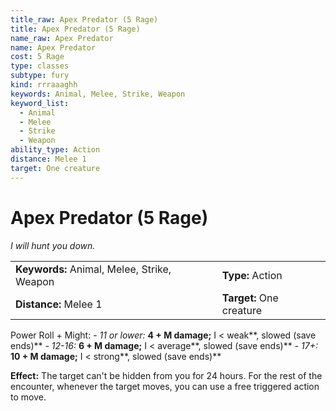 ```yaml
---
title_raw: Apex Predator (5 Rage)
title: Apex Predator (5 Rage)
name_raw: Apex Predator
name: Apex Predator
cost: 5 Rage
type: classes
subtype: fury
kind: rrraaaghh
keywords: Animal, Melee, Strike, Weapon
keyword_list:
  - Animal
  - Melee
  - Strike
  - Weapon
ability_type: Action
distance: Melee 1
target: One creature
---
```


# Apex Predator (5 Rage)

*I will hunt you down.*

|                                             |                          |
| :------------------------------------------ | :----------------------- |
| **Keywords:** Animal, Melee, Strike, Weapon | **Type:** Action         |
| **Distance:** Melee 1                       | **Target:** One creature |

Power Roll + Might: - *11 or lower:* **4 + M damage;** I \< weak\*\*, slowed (save ends)\*\* - *12-16:* **6 + M damage;** I \< average\*\*, slowed (save ends)\*\* - *17+:* **10 + M damage;** I \< strong\*\*, slowed (save ends)\*\*

**Effect:** The target can't be hidden from you for 24 hours. For the rest of the encounter, whenever the target moves, you can use a free triggered action to move.
